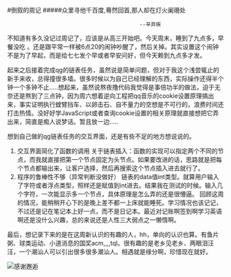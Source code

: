 ﻿﻿﻿﻿#倒叙的周记#####众里寻他千百度,蓦然回首,那人却在灯火阑珊处                                                      --辛弃疾   不知道有多久没记过周记了，应该是从高三开始吧。今天周末，睡到了九点多，早餐没吃 。还是跟平常一样被6点20的闹钟吵醒了，然后关掉。其实设置这个闹钟不是为了早起，而是给七七发个早或者早安问好，但今天赖到九点多才发。   起来之后接着完成qg的链表任务，虽然说是简单问题，但对于我这个浅尝辄止的新手来收，总得撞很多墙。很多时候以为自己已经理解的东西，实际操作还得半个钟一个多钟不止.....想起来，虽然说熬夜撸代码我觉得是事倍功半的做法，迫于无奈还是熬到了三点钟，因为周六想着逆向工程把qq音乐的cookie设置原理搞出来，事实证明执行螳臂挡车、以卵击石、自不量力的空想是不可行的，浪费时间还打击热情。没好好学JavaScript或者查询cookie设置的相关原理就直接想把它弄出来，简直是痴人说梦话。暂且放一边.....  想到自己做的qg链表任务的交互界面，还是有些不足的地方想说说的。1. 交互界面简化了函数的调用    关于链表插入：函数的实现可以指定两个不同的节点，而我就直接把第一个节点固定为头节点。如果要改进的话，思路就是把每个节点都输出来，让客户选择，然后再搜索这个节点插入进去就行了。2. 程序的鲁棒性不够（异常判断没做好）    链表的data值int类型。就算用户输入了字符或者浮点类型，照样还是赋值到int进去。结果我在测试的时候。输入几个字符，一次能显示多一个节点，具体原理是怎么弄的还是很懵逼。回顾这周的情况，能稍稍开心下的是晚上差不都一上床就能睡死。学习情况也该记记，不过还是记在笔记本上好一点，而不是日记本。最近对记账啊签到啊学习英语啊还是没什么兴趣，总的来说还是人性三大弱点之一懒惰啊。最后，想记录下来的是在这周新认识的有趣的人，hh，单向的认识也算。有鱼片粥、球类运动、小道消息的国奖acm,,,,tql。很有趣的是老乡见老乡、两眼泪汪汪，一个潮汕人可以引出很多很多潮汕人。相遇就是缘分啊，珍惜现在就好。![感谢邂逅](C:\Users\33171\Desktop\生活\邂逅.jpg)